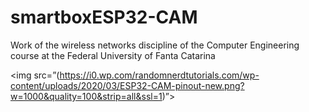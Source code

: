 # smartboxESP32-CAM
Work of the wireless networks discipline of the Computer Engineering course at the Federal University of Fanta Catarina


 <img src=”(https://i0.wp.com/randomnerdtutorials.com/wp-content/uploads/2020/03/ESP32-CAM-pinout-new.png?w=1000&quality=100&strip=all&ssl=1)”>
